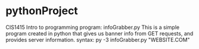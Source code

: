 # pythonProject
CIS1415 Intro to programming
program: infoGrabber.py
This is a simple program created in python that gives us banner info from GET requests, and provides server information.
syntax:
py -3 infoGrabber.py "WEBSITE.COM"
